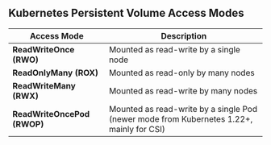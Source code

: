 ## Kubernetes Persistent Volume Access Modes 

| Access Mode                 | Description                                                                              |
| --------------------------- | ---------------------------------------------------------------------------------------- |
| **ReadWriteOnce (RWO)**     | Mounted as read-write by a single node                                                   |
| **ReadOnlyMany (ROX)**      | Mounted as read-only by many nodes                                                       |
| **ReadWriteMany (RWX)**     | Mounted as read-write by many nodes                                                      |
| **ReadWriteOncePod (RWOP)** | Mounted as read-write by a single Pod (newer mode from Kubernetes 1.22+, mainly for CSI) |

